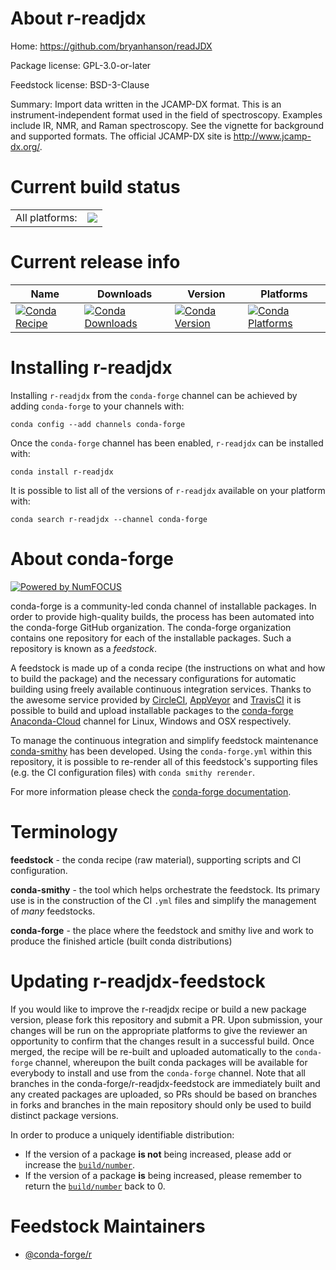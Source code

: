About r-readjdx
===============

Home: https://github.com/bryanhanson/readJDX

Package license: GPL-3.0-or-later

Feedstock license: BSD-3-Clause

Summary: Import data written in the JCAMP-DX format. This is an instrument-independent format used in the field of spectroscopy. Examples include IR, NMR, and Raman spectroscopy. See the vignette for background and supported formats.  The official JCAMP-DX site is <http://www.jcamp-dx.org/>.



Current build status
====================


<table><tr><td>All platforms:</td>
    <td>
      <a href="https://dev.azure.com/conda-forge/feedstock-builds/_build/latest?definitionId=8928&branchName=master">
        <img src="https://dev.azure.com/conda-forge/feedstock-builds/_apis/build/status/r-readjdx-feedstock?branchName=master">
      </a>
    </td>
  </tr>
</table>

Current release info
====================

| Name | Downloads | Version | Platforms |
| --- | --- | --- | --- |
| [![Conda Recipe](https://img.shields.io/badge/recipe-r--readjdx-green.svg)](https://anaconda.org/conda-forge/r-readjdx) | [![Conda Downloads](https://img.shields.io/conda/dn/conda-forge/r-readjdx.svg)](https://anaconda.org/conda-forge/r-readjdx) | [![Conda Version](https://img.shields.io/conda/vn/conda-forge/r-readjdx.svg)](https://anaconda.org/conda-forge/r-readjdx) | [![Conda Platforms](https://img.shields.io/conda/pn/conda-forge/r-readjdx.svg)](https://anaconda.org/conda-forge/r-readjdx) |

Installing r-readjdx
====================

Installing `r-readjdx` from the `conda-forge` channel can be achieved by adding `conda-forge` to your channels with:

```
conda config --add channels conda-forge
```

Once the `conda-forge` channel has been enabled, `r-readjdx` can be installed with:

```
conda install r-readjdx
```

It is possible to list all of the versions of `r-readjdx` available on your platform with:

```
conda search r-readjdx --channel conda-forge
```


About conda-forge
=================

[![Powered by NumFOCUS](https://img.shields.io/badge/powered%20by-NumFOCUS-orange.svg?style=flat&colorA=E1523D&colorB=007D8A)](http://numfocus.org)

conda-forge is a community-led conda channel of installable packages.
In order to provide high-quality builds, the process has been automated into the
conda-forge GitHub organization. The conda-forge organization contains one repository
for each of the installable packages. Such a repository is known as a *feedstock*.

A feedstock is made up of a conda recipe (the instructions on what and how to build
the package) and the necessary configurations for automatic building using freely
available continuous integration services. Thanks to the awesome service provided by
[CircleCI](https://circleci.com/), [AppVeyor](https://www.appveyor.com/)
and [TravisCI](https://travis-ci.com/) it is possible to build and upload installable
packages to the [conda-forge](https://anaconda.org/conda-forge)
[Anaconda-Cloud](https://anaconda.org/) channel for Linux, Windows and OSX respectively.

To manage the continuous integration and simplify feedstock maintenance
[conda-smithy](https://github.com/conda-forge/conda-smithy) has been developed.
Using the ``conda-forge.yml`` within this repository, it is possible to re-render all of
this feedstock's supporting files (e.g. the CI configuration files) with ``conda smithy rerender``.

For more information please check the [conda-forge documentation](https://conda-forge.org/docs/).

Terminology
===========

**feedstock** - the conda recipe (raw material), supporting scripts and CI configuration.

**conda-smithy** - the tool which helps orchestrate the feedstock.
                   Its primary use is in the construction of the CI ``.yml`` files
                   and simplify the management of *many* feedstocks.

**conda-forge** - the place where the feedstock and smithy live and work to
                  produce the finished article (built conda distributions)


Updating r-readjdx-feedstock
============================

If you would like to improve the r-readjdx recipe or build a new
package version, please fork this repository and submit a PR. Upon submission,
your changes will be run on the appropriate platforms to give the reviewer an
opportunity to confirm that the changes result in a successful build. Once
merged, the recipe will be re-built and uploaded automatically to the
`conda-forge` channel, whereupon the built conda packages will be available for
everybody to install and use from the `conda-forge` channel.
Note that all branches in the conda-forge/r-readjdx-feedstock are
immediately built and any created packages are uploaded, so PRs should be based
on branches in forks and branches in the main repository should only be used to
build distinct package versions.

In order to produce a uniquely identifiable distribution:
 * If the version of a package **is not** being increased, please add or increase
   the [``build/number``](https://conda.io/docs/user-guide/tasks/build-packages/define-metadata.html#build-number-and-string).
 * If the version of a package **is** being increased, please remember to return
   the [``build/number``](https://conda.io/docs/user-guide/tasks/build-packages/define-metadata.html#build-number-and-string)
   back to 0.

Feedstock Maintainers
=====================

* [@conda-forge/r](https://github.com/conda-forge/r/)

